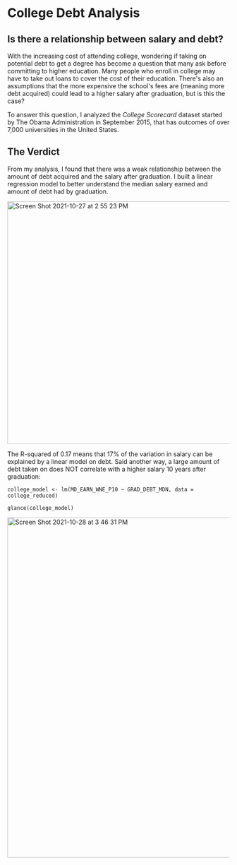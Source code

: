 # College Debt Analysis

## Is there a relationship between salary and debt?

With the increasing cost of attending college, wondering if taking on potential debt to get a degree has become a question that many ask before committing to higher education. Many people who enroll in college may have to take out loans to cover the cost of their education. There's also an assumptions that the more expensive the school's fees are (meaning more debt acquired) could lead to a higher salary after graduation, but is this the case?

To answer this question, I analyzed the *College Scorecard* dataset started by The Obama Administration in September 2015, that has outcomes of over 7,000 universities in the United States. 




## The Verdict

From my analysis, I found that there was a weak relationship between the amount of debt acquired and the salary after graduation. I built a linear regression model to better understand the median salary earned and amount of debt had by graduation. 

<img width="550" alt="Screen Shot 2021-10-27 at 2 55 23 PM" src="https://user-images.githubusercontent.com/84459190/139129093-b6815858-ed53-4bb5-aa98-7e837b0fd33b.png">

The R-squared of 0.17 means that 17% of the variation in salary can be explained by a linear model on debt. Said another way, a large amount of debt taken on does NOT correlate with a higher salary 10 years after graduation:

``
college_model <- lm(MD_EARN_WNE_P10 ~ GRAD_DEBT_MDN, data = college_reduced)
``

``
glance(college_model)
``

<img width="771" alt="Screen Shot 2021-10-28 at 3 46 31 PM" src="https://user-images.githubusercontent.com/84459190/139325009-5edc33a7-c815-45d5-8a73-9376072a56c5.png">



